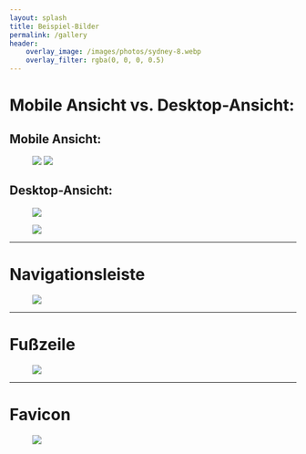 ```yaml
---
layout: splash
title: Beispiel-Bilder
permalink: /gallery
header:
    overlay_image: /images/photos/sydney-8.webp
    overlay_filter: rgba(0, 0, 0, 0.5)
---
```


# Mobile Ansicht vs. Desktop-Ansicht:

<div class="grid-container small-container" markdown="1">

<div class="box light_blue" markdown="1">

## Mobile Ansicht:

<figure>
  <img class="max300" src="/images/gallery/mobile1.webp"/>
  <img class="max300" src="/images/gallery/mobile2.webp"/>
</figure>

</div>

<div class="box light_blue" markdown="1">

## Desktop-Ansicht:

<figure>
  <img src="/images/gallery/desktop1.webp"/>
</figure>
<figure>
  <img src="/images/gallery/desktop2.webp"/>
</figure>

</div>

</div>

<hr class="big-sep"> 

# Navigationsleiste
<div class="box light_blue" markdown="1">
<figure>
  <img src="/images/gallery/nav.webp"/>
</figure>
</div>

<hr class="big-sep"> 

# Fußzeile
<div class="box light_blue" markdown="1">
<figure>
  <img src="/images/gallery/footer.webp"/>
</figure>
</div>

<hr class="big-sep"> 

# Favicon
<div class="box light_blue" markdown="1">
<figure>
  <img src="/images/gallery/favicon.webp"/>
</figure>
</div>
